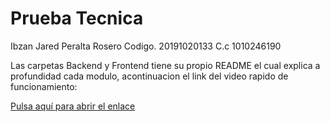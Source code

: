 # Prueba Tecnica

Ibzan Jared Peralta Rosero
Codigo. 20191020133
C.c 1010246190

Las carpetas Backend y Frontend tiene su propio README el cual explica a profundidad cada modulo, acontinuacion el link del video rapido de funcionamiento:

[Pulsa aquí para abrir el enlace](https://udistritaleduco-my.sharepoint.com/:v:/g/personal/ijperaltar_udistrital_edu_co/EcCju8Jda_BFlNXMDyLRBDABnzlq0VmIPQKM1ecuzfVg9A)

